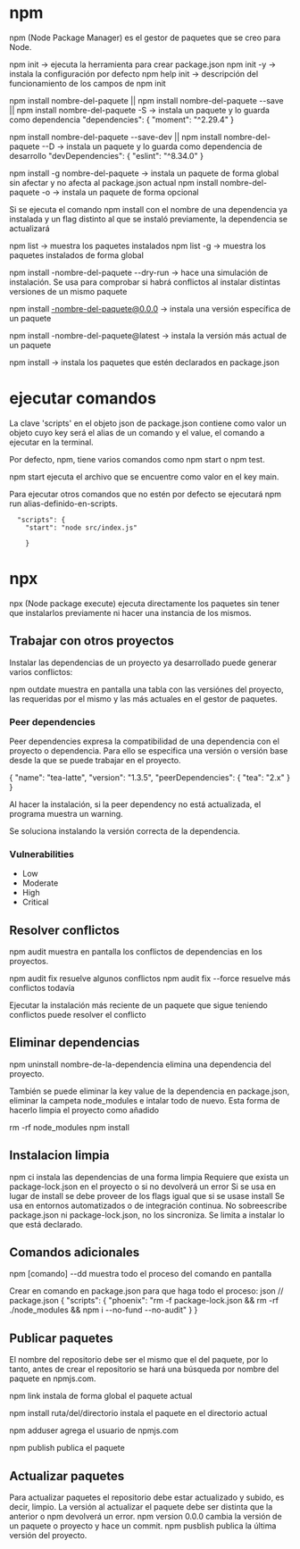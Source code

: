 # npm

npm (Node Package Manager) es el gestor de paquetes que se creo para Node.

npm init -> ejecuta la herramienta para crear package.json
npm init -y -> instala la configuración por defecto
npm help init -> descripción del funcionamiento de los campos de npm init

npm install nombre-del-paquete || npm install nombre-del-paquete --save || npm install nombre-del-paquete -S -> instala un paquete y lo guarda como dependencia
"dependencies": {
"moment": "^2.29.4"
}

npm install nombre-del-paquete --save-dev || npm install nombre-del-paquete --D -> instala un paquete y lo guarda como dependencia de desarrollo
"devDependencies": {
"eslint": "^8.34.0"
}

npm install -g nombre-del-paquete -> instala un paquete de forma global sin afectar y no afecta al package.json actual
npm install nombre-del-paquete -o -> instala un paquete de forma opcional

Si se ejecuta el comando npm install con el nombre de una dependencia ya instalada y un flag distinto al que se instaló previamente, la dependencia se actualizará

npm list -> muestra los paquetes instalados
npm list -g -> muestra los paquetes instalados de forma global

npm install -nombre-del-paquete --dry-run -> hace una simulación de instalación. Se usa para comprobar si habrá conflictos al instalar distintas versiones de un mismo paquete

npm install -nombre-del-paquete@0.0.0 -> instala una versión específica de un paquete

npm install -nombre-del-paquete@latest -> instala la versión más actual de un paquete

npm install -> instala los paquetes que estén declarados en package.json

# ejecutar comandos

La clave 'scripts' en el objeto json de package.json contiene como valor un objeto cuyo key será el alias de un comando y el value, el comando a ejecutar en la terminal.

Por defecto, npm, tiene varios comandos como npm start o npm test.

npm start ejecuta el archivo que se encuentre como valor en el key main.

Para ejecutar otros comandos que no estén por defecto se ejecutará npm run alias-definido-en-scripts.

      "scripts": {
        "start": "node src/index.js"

        }

# npx

npx (Node package execute) ejecuta directamente los paquetes sin tener que instalarlos previamente ni hacer una instancia de los mismos.

## Trabajar con otros proyectos
Instalar las dependencias de un proyecto ya desarrollado puede generar varios conflictos:

npm outdate muestra en pantalla una tabla con las versiónes del proyecto, las requeridas por el mismo y las más actuales en el gestor de paquetes.

### Peer dependencies
Peer dependencies expresa la compatibilidad de una dependencia con el proyecto o dependencia. Para ello se especifica una versión o versión base desde la que se puede trabajar en el proyecto.

  {
    "name": "tea-latte",
    "version": "1.3.5",
    "peerDependencies": {
      "tea": "2.x"
    }
  } 

Al hacer la instalación, si la peer dependency no está actualizada, el programa muestra un warning.

Se soluciona instalando la versión correcta de la dependencia.

### Vulnerabilities
- Low
- Moderate
- High
- Critical

## Resolver conflictos
npm audit muestra en pantalla los conflictos de dependencias en los proyectos.

npm audit fix resuelve algunos conflictos
npm audit fix --force resuelve más conflictos todavía

Ejecutar la instalación más reciente de un paquete que sigue teniendo conflictos puede resolver el conflicto

## Eliminar dependencias
npm uninstall nombre-de-la-dependencia elimina una dependencia del proyecto.

También se puede eliminar la key value de la dependencia en package.json, eliminar la campeta node_modules e intalar todo de nuevo. Esta forma de hacerlo limpia el proyecto como añadido

rm -rf node_modules
npm install

## Instalacion limpia
npm ci instala las dependencias de una forma limpia
Requiere que exista un package-lock.json en el proyecto o si no devolverá un error
Si se usa en lugar de install se debe proveer de los flags igual que si se usase install
Se usa en entornos automatizados o de integración continua. No sobreescribe package.json ni package-lock.json, no los sincroniza. Se limita a instalar lo que está declarado.

## Comandos adicionales
npm [comando] --dd muestra todo el proceso del comando en pantalla

Crear en comando en package.json para que haga todo el proceso:
json // package.json { "scripts": { "phoenix": "rm -f package-lock.json && rm -rf ./node_modules && npm i --no-fund --no-audit" } }

## Publicar paquetes
El nombre del repositorio debe ser el mismo que el del paquete, por lo tanto, antes de crear el repositorio se hará una búsqueda por nombre del paquete en npmjs.com.

npm link instala de forma global el paquete actual

npm install ruta/del/directorio instala el paquete en el directorio actual

npm adduser agrega el usuario de npmjs.com

npm publish publica el paquete

## Actualizar paquetes
Para actualizar paquetes el repositorio debe estar actualizado y subido, es decir, limpio.
La versión al actualizar el paquete debe ser distinta que la anterior o npm devolverá un error.
npm version 0.0.0 cambia la versión de un paquete o proyecto y hace un commit.
npm pusblish publica la última versión del proyecto.